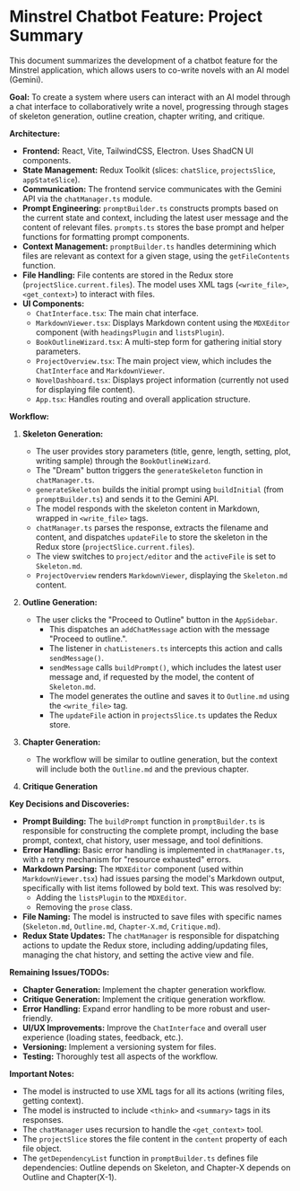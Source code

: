 # Minstrel Chatbot Feature: Project Summary

This document summarizes the development of a chatbot feature for the Minstrel application, which allows users to co-write novels with an AI model (Gemini).

**Goal:** To create a system where users can interact with an AI model through a chat interface to collaboratively write a novel, progressing through stages of skeleton generation, outline creation, chapter writing, and critique.

**Architecture:**

- **Frontend:** React, Vite, TailwindCSS, Electron. Uses ShadCN UI components.
- **State Management:** Redux Toolkit (slices: `chatSlice`, `projectsSlice`, `appStateSlice`).
- **Communication:** The frontend service communicates with the Gemini API via the `chatManager.ts` module.
- **Prompt Engineering:** `promptBuilder.ts` constructs prompts based on the current state and context, including the latest user message and the content of relevant files. `prompts.ts` stores the base prompt and helper functions for formatting prompt components.
- **Context Management:** `promptBuilder.ts` handles determining which files are relevant as context for a given stage, using the `getFileContents` function.
- **File Handling:** File contents are stored in the Redux store (`projectSlice.current.files`). The model uses XML tags (`<write_file>`, `<get_context>`) to interact with files.
- **UI Components:**
  - `ChatInterface.tsx`: The main chat interface.
  - `MarkdownViewer.tsx`: Displays Markdown content using the `MDXEditor` component (with `headingsPlugin` and `listsPlugin`).
  - `BookOutlineWizard.tsx`: A multi-step form for gathering initial story parameters.
  - `ProjectOverview.tsx`: The main project view, which includes the `ChatInterface` and `MarkdownViewer`.
  - `NovelDashboard.tsx`: Displays project information (currently not used for displaying file content).
  - `App.tsx`: Handles routing and overall application structure.

**Workflow:**

1.  **Skeleton Generation:**

    - The user provides story parameters (title, genre, length, setting, plot, writing sample) through the `BookOutlineWizard`.
    - The "Dream" button triggers the `generateSkeleton` function in `chatManager.ts`.
    - `generateSkeleton` builds the initial prompt using `buildInitial` (from `promptBuilder.ts`) and sends it to the Gemini API.
    - The model responds with the skeleton content in Markdown, wrapped in `<write_file>` tags.
    - `chatManager.ts` parses the response, extracts the filename and content, and dispatches `updateFile` to store the skeleton in the Redux store (`projectSlice.current.files`).
    - The view switches to `project/editor` and the `activeFile` is set to `Skeleton.md`.
    - `ProjectOverview` renders `MarkdownViewer`, displaying the `Skeleton.md` content.

2.  **Outline Generation:**

    - The user clicks the "Proceed to Outline" button in the `AppSidebar`.
        - This dispatches an `addChatMessage` action with the message "Proceed to outline.".
        - The listener in `chatListeners.ts` intercepts this action and calls `sendMessage()`.
        - `sendMessage` calls `buildPrompt()`, which includes the latest user message and, if requested by the model, the content of `Skeleton.md`.
        - The model generates the outline and saves it to `Outline.md` using the `<write_file>` tag.
        - The `updateFile` action in `projectsSlice.ts` updates the Redux store.

3.  **Chapter Generation:**

    - The workflow will be similar to outline generation, but the context will include both the `Outline.md` and the previous chapter.

4.  **Critique Generation**

**Key Decisions and Discoveries:**

- **Prompt Building:** The `buildPrompt` function in `promptBuilder.ts` is responsible for constructing the complete prompt, including the base prompt, context, chat history, user message, and tool definitions.
- **Error Handling:** Basic error handling is implemented in `chatManager.ts`, with a retry mechanism for "resource exhausted" errors.
- **Markdown Parsing:** The `MDXEditor` component (used within `MarkdownViewer.tsx`) had issues parsing the model's Markdown output, specifically with list items followed by bold text. This was resolved by:
  - Adding the `listsPlugin` to the `MDXEditor`.
  - Removing the `prose` class.
- **File Naming:** The model is instructed to save files with specific names (`Skeleton.md`, `Outline.md`, `Chapter-X.md`, `Critique.md`).
- **Redux State Updates:** The `chatManager` is responsible for dispatching actions to update the Redux store, including adding/updating files, managing the chat history, and setting the active view and file.

**Remaining Issues/TODOs:**

- **Chapter Generation:** Implement the chapter generation workflow.
- **Critique Generation:** Implement the critique generation workflow.
- **Error Handling:** Expand error handling to be more robust and user-friendly.
- **UI/UX Improvements:** Improve the `ChatInterface` and overall user experience (loading states, feedback, etc.).
- **Versioning:** Implement a versioning system for files.
- **Testing:** Thoroughly test all aspects of the workflow.

**Important Notes:**

- The model is instructed to use XML tags for all its actions (writing files, getting context).
- The model is instructed to include `<think>` and `<summary>` tags in its responses.
- The `chatManager` uses recursion to handle the `<get_context>` tool.
- The `projectSlice` stores the file content in the `content` property of each file object.
- The `getDependencyList` function in `promptBuilder.ts` defines file dependencies: Outline depends on Skeleton, and Chapter-X depends on Outline and Chapter(X-1).
